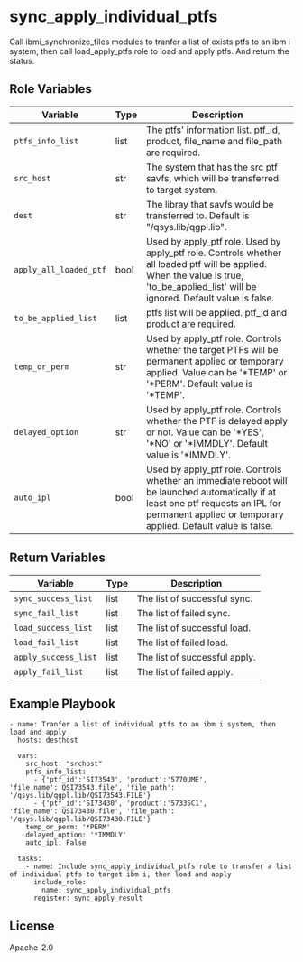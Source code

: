 sync_apply_individual_ptfs
=========
Call ibmi_synchronize_files modules to tranfer a list of exists ptfs to an ibm i system, then call load_apply_ptfs role to load
and apply ptfs. And return the status.

Role Variables
--------------

| Variable              | Type          | Description                                                                      |
|-----------------------|---------------|----------------------------------------------------------------------------------|
| `ptfs_info_list`      | list          | The ptfs' information list. ptf_id, product, file_name and file_path are required.  |
| `src_host`            | str           | The system that has the src ptf savfs, which will be transferred to target system.|
| `dest`                | str           | The libray that savfs would be transferred to. Default is "/qsys.lib/qgpl.lib".  |
| `apply_all_loaded_ptf`| bool          | Used by apply_ptf role. Used by apply_ptf role. Controls whether all loaded ptf will be applied. When the value is true, 'to_be_applied_list' will be ignored. Default value is false.    |
| `to_be_applied_list`  | list          | ptfs list will be applied. ptf_id and product are required.           |
| `temp_or_perm`        | str           | Used by apply_ptf role. Controls whether the target PTFs will be permanent applied or temporary applied. Value can be  '*TEMP' or '*PERM'. Default value is '*TEMP'.                     |
| `delayed_option`      | str           | Used by apply_ptf role. Controls whether the PTF is delayed apply or not. Value can be '*YES', '*NO' or '*IMMDLY'. Default value is '*IMMDLY'.                      |
| `auto_ipl`            | bool          | Used by apply_ptf role. Controls whether an immediate reboot will be launched automatically if at least one ptf requests an IPL for permanent applied or temporary applied. Default value is false. |

Return Variables
--------------

| Variable              | Type          | Description                   |
|-----------------------|---------------|-------------------------------|
| `sync_success_list`   | list          | The list of successful sync.  |
| `sync_fail_list`      | list          | The list of failed sync.      |
| `load_success_list`   | list          | The list of successful load.  |
| `load_fail_list`      | list          | The list of failed load.      |
| `apply_success_list`  | list          | The list of successful apply. |
| `apply_fail_list`     | list          | The list of failed apply.     |

Example Playbook
----------------
```
- name: Tranfer a list of individual ptfs to an ibm i system, then load and apply
  hosts: desthost

  vars:
    src_host: "srchost"
    ptfs_info_list:
      - {'ptf_id':'SI73543', 'product':'5770UME', 'file_name':'QSI73543.file', 'file_path': '/qsys.lib/qgpl.lib/QSI73543.FILE'}
      - {'ptf_id':'SI73430', 'product':'5733SC1', 'file_name':'QSI73430.file', 'file_path': '/qsys.lib/qgpl.lib/QSI73430.FILE'}
    temp_or_perm: '*PERM'
    delayed_option: '*IMMDLY'
    auto_ipl: False

  tasks:
    - name: Include sync_apply_individual_ptfs role to transfer a list of individual ptfs to target ibm i, then load and apply
      include_role:
        name: sync_apply_individual_ptfs
      register: sync_apply_result
```

License
-------

Apache-2.0
